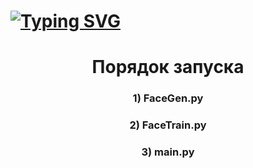 
<h1 > <a href="https://git.io/typing-svg"><img src="https://readme-typing-svg.herokuapp.com?font=Fira+Code&pause=1000&random=false&width=435&lines=Run+me" alt="Typing SVG" /> </a> </h1>


<h1 align="center">
  Порядок запуска
</h1>

<h3 align="center">
  1) FaceGen.py
</h3>

<h3 align="center">
    2) FaceTrain.py
</h3>
  <h3 align="center">
     3) main.py
  </h3>
